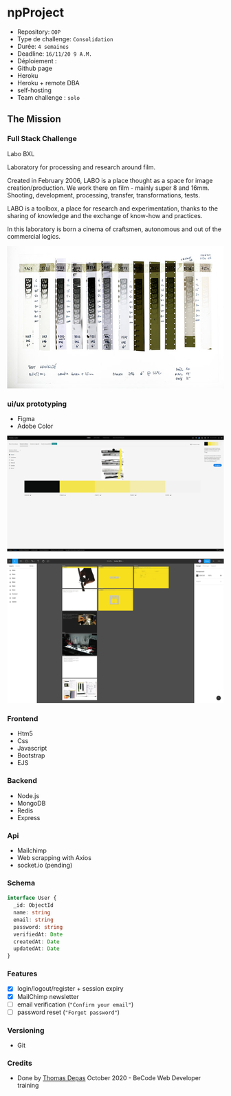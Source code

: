 # npProject

- Repository: `OOP`
- Type de challenge:  `Consolidation`
- Durée: `4 semaines`
- Deadline: `16/11/20 9 A.M.`
- Déploiement :
- Github page
- Heroku
- Heroku + remote DBA
- self-hosting
- Team challenge :  `solo`

## The Mission

### Full Stack Challenge

Labo BXL

Laboratory for processing and research around film.

Created in February 2006, LABO is a place thought as a space for image creation/production. We work there on film - mainly super 8 and 16mm. Shooting, development, processing, transfer, transformations, tests.

LABO is a toolbox, a place for research and experimentation, thanks to the sharing of knowledge and the exchange of know-how and practices.

In this laboratory is born a cinema of craftsmen, autonomous and out of the commercial logics.

<p align="center">
  <img src="LaboBXL/backend/src/public/images/lab.jpeg" alt="Labo BXL"/>
</p>

### ui/ux prototyping
 
- Figma
- Adobe Color 

<p align="center">
  <img src="LaboBXL/backend/src/public/ref/ref1.png" alt="Labo BXL"/>
</p>

<p align="center">
  <img src="LaboBXL//backend/src/public/ref/figma.png" alt="Labo BXL"/>
</p>

### Frontend 

- Htm5
- Css
- Javascript
- Bootstrap
- EJS

### Backend 

- Node.js 
- MongoDB
- Redis
- Express 

### Api

- Mailchimp
- Web scrapping with Axios 
- socket.io (pending)


### Schema

```ts
interface User {
  _id: ObjectId
  name: string
  email: string
  password: string
  verifiedAt: Date
  createdAt: Date
  updatedAt: Date
}
```
### Features

- [x] login/logout/register + session expiry
- [x] MailChimp newsletter
- [ ] email verification (`"Confirm your email"`)
- [ ] password reset (`"Forgot password"`)

### Versioning

- Git 

### Credits 

- Done by [Thomas Depas](https://github.com/Thdepas) October 2020 - BeCode Web Developer training
